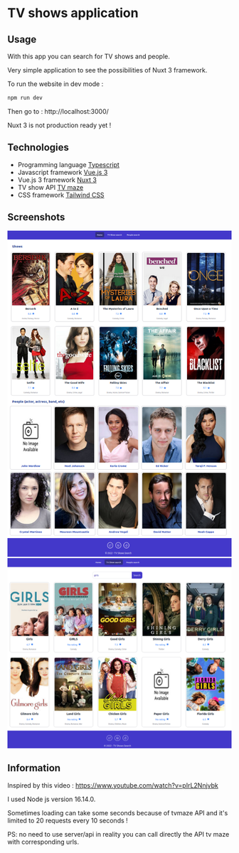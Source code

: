# TV shows application

## Usage

With this app you can search for TV shows and people.

Very simple application to see the possibilities of Nuxt 3 framework.

To run the website in dev mode :

```bash
npm run dev
```

Then go to : http://localhost:3000/

Nuxt 3 is not production ready yet !


## Technologies

* Programming language [Typescript](https://www.typescriptlang.org)
* Javascript framework [Vue.js 3](https://vuejs.org/)
* Vue.js 3 framework [Nuxt 3](https://v3.nuxtjs.org)
* TV show API [TV maze](https://www.tvmaze.com/api)
* CSS framework [Tailwind CSS](https://tailwindcss.com/)

## Screenshots

![Home page screenshot](assets/img/md/site-home.png "Home page")
![Search for show page screenshot](assets/img/md/site-search.png "Search for show page")

## Information

Inspired by this video : https://www.youtube.com/watch?v=pIrL2Nnjvbk

I used Node js version 16.14.0.

Sometimes loading can take some seconds because of tvmaze API and it's limited to 20 requests every 10 seconds !

PS: no need to use server/api in reality you can call directly the API tv maze with corresponding urls.
